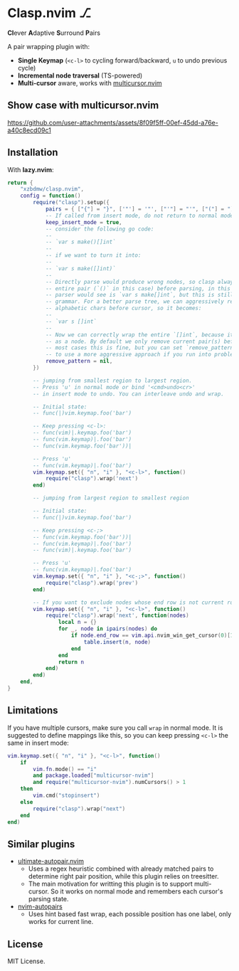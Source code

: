 # Clasp.nvim ⎇
**Cl**ever **A**daptive **S**urround **P**airs

A pair wrapping plugin with:
* **Single Keymap** (`<c-l>` to cycling forward/backward, `u` to undo previous cycle)
* **Incremental node traversal** (TS-powered)
* **Multi-cursor** aware, works with [multicursor.nvim](https://github.com/jake-stewart/multicursor.nvim)

## Show case with multicursor.nvim

https://github.com/user-attachments/assets/8f09f5ff-00ef-45dd-a76e-a40c8ecd09c1

## Installation

With **lazy.nvim**:

```lua
return {
    "xzbdmw/clasp.nvim",
    config = function()
        require("clasp").setup({
            pairs = { ["{"] = "}", ['"'] = '"', ["'"] = "'", ["("] = ")", ["["] = "]", ["<"] = ">" },
            -- If called from insert mode, do not return to normal mode.
            keep_insert_mode = true,
            -- consider the following go code:
            --
            -- `var s make()[]int`
            --
            -- if we want to turn it into:
            --
            -- `var s make([]int)`
            --
            -- Directly parse would produce wrong nodes, so clasp always removes the
            -- entire pair (`()` in this case) before parsing, in this case what the
            -- parser would see is `var s make[]int`, but this is still not valid
            -- grammar. For a better parse tree, we can aggressively remove all
            -- alphabetic chars before cursor, so it becomes:
            --
            -- `var s []int`
            --
            -- Now we can correctly wrap the entire `[]int`, because it is identified
            -- as a node. By default we only remove current pair(s) before parsing, in
            -- most cases this is fine, but you can set `remove_pattern = "[a-zA-Z_%-]+$"`
            -- to use a more aggressive approach if you run into problems.
            remove_pattern = nil,
        })

        -- jumping from smallest region to largest region.
        -- Press 'u' in normal mode or bind '<cmd>undo<cr>'
        -- in insert mode to undo. You can interleave undo and wrap.

        -- Initial state:
        -- func(|)vim.keymap.foo('bar')

        -- Keep pressing <c-l>:
        -- func(vim)|.keymap.foo('bar')
        -- func(vim.keymap)|.foo('bar')
        -- func(vim.keymap.foo('bar'))|

        -- Press 'u'
        -- func(vim.keymap)|.foo('bar')
        vim.keymap.set({ "n", "i" }, "<c-l>", function()
            require("clasp").wrap('next')
        end)

        -- jumping from largest region to smallest region

        -- Initial state:
        -- func(|)vim.keymap.foo('bar')

        -- Keep pressing <c-;>
        -- func(vim.keymap.foo('bar'))|
        -- func(vim.keymap)|.foo('bar')
        -- func(vim)|.keymap.foo('bar')

        -- Press 'u'
        -- func(vim.keymap)|.foo('bar')
        vim.keymap.set({ "n", "i" }, "<c-;>", function()
            require("clasp").wrap('prev')
        end)

        -- If you want to exclude nodes whose end row is not current row
        vim.keymap.set({ "n", "i" }, "<c-l>", function()
            require("clasp").wrap('next', function(nodes)
                local n = {}
                for _, node in ipairs(nodes) do
                    if node.end_row == vim.api.nvim_win_get_cursor(0)[1] - 1 then
                        table.insert(n, node)
                    end
                end
                return n
            end)
        end)
    end,
}
```
## Limitations

If you have multiple cursors, make sure you call `wrap` in normal mode.
It is suggested to define mappings like this,
so you can keep pressing `<c-l>` the same in insert mode:
```lua
vim.keymap.set({ "n", "i" }, "<c-l>", function()
    if
        vim.fn.mode() == "i"
        and package.loaded["multicursor-nvim"]
        and require("multicursor-nvim").numCursors() > 1
    then
        vim.cmd("stopinsert")
    else
        require("clasp").wrap("next")
    end
end)
```

## Similar plugins

- [ultimate-autopair.nvim](https://github.com/altermo/ultimate-autopair.nvim)
    - Uses a regex heuristic combined with already matched pairs to determine
      right pair position, while this plugin relies on treesitter.
    - The main motivation for writting this plugin is to support multi-cursor. So
      it works on normal mode and remembers each cursor's parsing state.
- [nvim-autopairs](https://github.com/windwp/nvim-autopairs)
    - Uses hint based fast wrap, each possible position has one label, only works for current line.

## License

MIT License.
